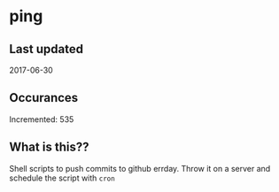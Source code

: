 # ping

## Last updated
2017-06-30

## Occurances
Incremented: 535

## What is this??
Shell scripts to push commits to github errday. Throw it on a server and schedule the script with `cron`


